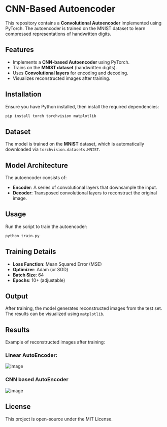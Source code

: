 # CNN-Based Autoencoder

This repository contains a **Convolutional Autoencoder** implemented using PyTorch. The autoencoder is trained on the MNIST dataset to learn compressed representations of handwritten digits.

## Features
- Implements a **CNN-based Autoencoder** using PyTorch.
- Trains on the **MNIST dataset** (handwritten digits).
- Uses **Convolutional layers** for encoding and decoding.
- Visualizes reconstructed images after training.

## Installation
Ensure you have Python installed, then install the required dependencies:
```bash
pip install torch torchvision matplotlib
```

## Dataset
The model is trained on the **MNIST** dataset, which is automatically downloaded via `torchvision.datasets.MNIST`.

## Model Architecture
The autoencoder consists of:
- **Encoder**: A series of convolutional layers that downsample the input.
- **Decoder**: Transposed convolutional layers to reconstruct the original image.

## Usage
Run the script to train the autoencoder:
```bash
python train.py
```

## Training Details
- **Loss Function**: Mean Squared Error (MSE)
- **Optimizer**: Adam (or SGD)
- **Batch Size**: 64
- **Epochs**: 10+ (adjustable)

## Output
After training, the model generates reconstructed images from the test set. The results can be visualized using `matplotlib`.

## Results
Example of reconstructed images after training:

### Linear AutoEncoder:
![image](https://github.com/user-attachments/assets/c4719e5c-acbb-42c4-a622-26b85807170e)

### CNN based AutoEncoder
![image](https://github.com/user-attachments/assets/0495abf0-769a-4df1-b1b6-72cbc1225449)


## License
This project is open-source under the MIT License.

